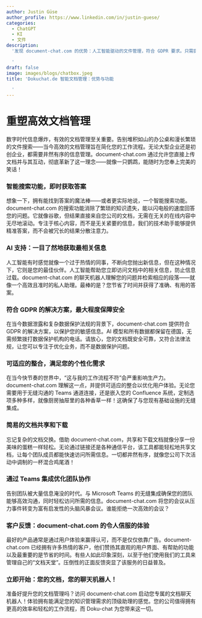 ```yaml
---
author: Justin Güse
author_profile: https://www.linkedin.com/in/justin-guese/
categories:
  - ChatGPT
  - KI
  - 文件
description:
  '发现 document-chat.com 的优势：人工智能驱动的文件管理，符合 GDPR 要求。只需提出简单的问题，即可直接从您的文档中获得精确的答案！

  '
draft: false
image: images/blogs/chatbox.jpeg
title: 'Dokuchat.de 智能文档管理：优势与功能

  '
---
```


# 重塑高效文档管理

数字时代信息爆炸，有效的文档管理至关重要。告别堆积如山的办公桌和漫长繁琐的文件搜索——当今高效的文档管理旨在简化您的工作流程。无论大型企业还是初创企业，都需要井然有序的信息管理。document-chat.com 通过允许您直接上传文档并与其互动，彻底革新了这一理念——就像一只鹦鹉，能随时为您奉上完美的笑话！

### 智能搜索功能，即时获取答案

想象一下，拥有能找到答案的魔法棒——或者更实际地说，一个智能搜索功能。document-chat.com 的搜索功能消除了繁琐的知识遗失，能以闪电般的速度回答您的问题。它就像谷歌，但结果直接来自您公司的文档，无需在无关的在线内容中无尽地滚动。专注于核心内容，而不是无关紧要的信息，我们的技术助手能够提供精准答案，而不会被冗长的结果分散注意力。

### AI 支持：一目了然地获取最相关信息

人工智能有时感觉就像一个过于热情的同事，不断向您抛出新信息，但在这种情况下，它则是您的最佳伙伴。人工智能帮助您立即访问文档中的相关信息，防止信息过载。document-chat.com 的聊天机器人理解您的问题并检索相应的段落——就像一个高效且准时的私人助理。最棒的是？您节省了时间并获得了准确、有用的答案。

### 符合 GDPR 的解决方案，最大程度保障安全

在当今数据泄露和复杂数据保护法规的背景下，document-chat.com 提供符合 GDPR 的解决方案，以保护您的敏感信息。AI 模型和所有数据都保留在德国，无需频繁拨打数据保护机构的电话。请放心，您的文档既安全可靠，又符合法律法规，让您可以专注于优化业务，而不是数据保护问题。

### 可适应的整合，满足您的个性化需求

在当今快节奏的世界中，“这与我的工作流程不符”会严重影响生产力。document-chat.com 理解这一点，并提供可适应的整合以优化用户体验。无论您需要用于无缝沟通的 Teams 通道连接，还是嵌入您的 Confluence 系统，定制选项多种多样，就像厨房抽屉里的各种香草一样！这确保了与您现有基础设施的无缝集成。

### 简易的文档共享和下载

忘记复杂的文档交换。借助 document-chat.com，共享和下载文档就像分享一份美味的蛋糕一样轻松。无论通过链接还是各种通信平台，该工具都能轻松地共享文档，让每个团队成员都能快速访问所需信息。一切都井然有序，就像您公司下次活动中调制的一杯混合鸡尾酒！

### 通过 Teams 集成优化团队协作

告别团队被大量信息淹没的时代。与 Microsoft Teams 的无缝集成确保您的团队能够高效沟通，同时轻松访问所需的信息。document-chat.com 将您的会议从压力事件转变为富有启发性的头脑风暴会议。谁能拒绝一次高效的会议？

### 客户反馈：document-chat.com 的令人信服的体验

最好的产品通常是通过用户体验来赢得认可，而不是仅仅依靠广告。document-chat.com 已经拥有许多热情的客户，他们赞扬其直观的用户界面、有帮助的功能以及最重要的是节省的时间。有些人如此印象深刻，以至于他们使用我们的工具来管理自己的“文档天堂”。压倒性的正面反馈突显了该服务的日益普及。

### 立即开始：您的文档，您的聊天机器人！

准备好提升您的文档管理吗？访问 document-chat.com 启动您专属的文档聊天机器人！体验拥有能满足您的知识管理需求的顶级助理的感觉。您的公司值得拥有更高的效率和轻松的工作流程，而 Doku-chat 为您带来这一切。
